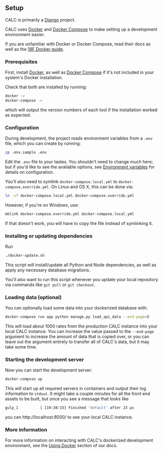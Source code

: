 ## Setup

CALC is primarily a [Django] project.

CALC uses [Docker][] and [Docker Compose][] to make setting up a development environment easier.

If you are unfamiliar with Docker or Docker Compose, read their docs as well as the [18F Docker guide][].

### Prerequisites

First, install [Docker](https://docs.docker.com/install/), as well as [Docker Compose](https://docs.docker.com/compose/install/) if it's not included in your system's Docker installation.

Check that both are installed by running:

```sh
docker -v
docker-compose -v
```

which will output the version numbers of each tool if the installation worked as expected.

### Configuration

During development, the project reads environment variables from a `.env` file, which
you can create by running:

```sh
cp .env.sample .env
```

Edit the `.env` file to your tastes. You shouldn't need to change much here; but if you'd like to see the available options, see [Environment variables](environment.md) for details on configuration.

You'll also need to symlink `docker-compose.local.yml` to `docker-compose.override.yml`. On Linux and OS X, this can be done via:

```sh
ln -sf docker-compose.local.yml docker-compose.override.yml
```

However, if you're on Windows, use:

```sh
mklink docker-compose.override.yml docker-compose.local.yml
```

If that doesn't work, you will have to copy the file instead of symlinking it.

### Installing or updating dependencies

Run

```sh
./docker-update.sh
```

This script will install/update all Python and Node dependencies, as well as apply any necessary database migrations.

You'll also want to run this script whenever you update your local repository via commands like `git pull` or `git checkout`.

### Loading data (optional)

You can optionally load some data into your dockerized database with:

```sh
docker-compose run app python manage.py load_api_data --end-page=5
```

This will load about 1000 rates from the production CALC instance into your local CALC instance.  You can increase the value passed to the `--end-page` argument to increase the amount of data that is copied over, or you can leave out the argument entirely to transfer all of CALC's data, but it may take some time.

### Starting the development server

Now you can start the development server:

```sh
docker-compose up
```

This will start up all required servers in containers and output their log information to `stdout`. It might take a couple minutes for all the front end assets to be built, but once you see a message that looks like

```sh
gulp_1          | [19:38:15] Finished 'default' after 23 μs
```

you can http://localhost:8000/ to see your local CALC instance.

### More information

For more information on interacting with CALC's dockerized development environment, see the [Using Docker](docker.md) section of our docs.

[Django]: https://www.djangoproject.com/
[18F Docker guide]: https://github.com/18F/development-guide/blob/master/project_setup/docker/README.md
[Docker]: https://www.docker.com/
[Docker Compose]: https://docs.docker.com/compose/
[docker-machine-cloud]: https://docs.docker.com/machine/get-started-cloud/
